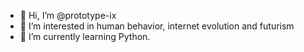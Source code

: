 - 👋 Hi, I’m @prototype-ix
- 👀 I’m interested in human behavior, internet evolution and futurism
- 🌱 I’m currently learning Python.

<!---
prototype-ix/prototype-ix is a ✨ special ✨ repository because its `README.md` (this file) appears on your GitHub profile.
You can click the Preview link to take a look at your changes.
--->
